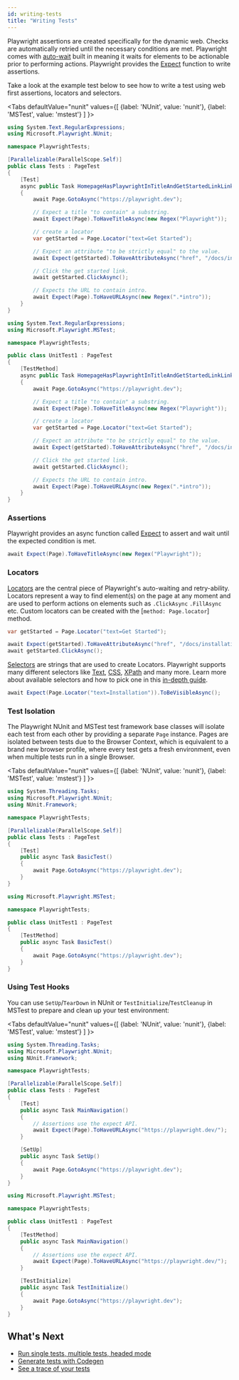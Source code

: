 ```yaml
---
id: writing-tests
title: "Writing Tests"
---
```


Playwright assertions are created specifically for the dynamic web. Checks are automatically retried until the necessary conditions are met. Playwright comes with [auto-wait](./actionability.md) built in meaning it waits for elements to be actionable prior to performing actions. Playwright provides the [Expect](./test-assertions) function to write assertions.

Take a look at the example test below to see how to write a test using web first assertions, locators and selectors.

<Tabs
  defaultValue="nunit"
  values={[
    {label: 'NUnit', value: 'nunit'},
    {label: 'MSTest', value: 'mstest'}
  ]
}>
<TabItem value="nunit">

```csharp
using System.Text.RegularExpressions;
using Microsoft.Playwright.NUnit;

namespace PlaywrightTests;

[Parallelizable(ParallelScope.Self)]
public class Tests : PageTest
{
    [Test]
    async public Task HomepageHasPlaywrightInTitleAndGetStartedLinkLinkingtoTheIntroPage()
    {
        await Page.GotoAsync("https://playwright.dev");

        // Expect a title "to contain" a substring.
        await Expect(Page).ToHaveTitleAsync(new Regex("Playwright"));

        // create a locator
        var getStarted = Page.Locator("text=Get Started");

        // Expect an attribute "to be strictly equal" to the value.
        await Expect(getStarted).ToHaveAttributeAsync("href", "/docs/intro");

        // Click the get started link.
        await getStarted.ClickAsync();

        // Expects the URL to contain intro.
        await Expect(Page).ToHaveURLAsync(new Regex(".*intro"));
    }
}
```

</TabItem>
<TabItem value="mstest">

```csharp
using System.Text.RegularExpressions;
using Microsoft.Playwright.MSTest;

namespace PlaywrightTests;

public class UnitTest1 : PageTest
{
    [TestMethod]
    async public Task HomepageHasPlaywrightInTitleAndGetStartedLinkLinkingtoTheIntroPage()
    {
        await Page.GotoAsync("https://playwright.dev");

        // Expect a title "to contain" a substring.
        await Expect(Page).ToHaveTitleAsync(new Regex("Playwright"));

        // create a locator
        var getStarted = Page.Locator("text=Get Started");

        // Expect an attribute "to be strictly equal" to the value.
        await Expect(getStarted).ToHaveAttributeAsync("href", "/docs/intro");

        // Click the get started link.
        await getStarted.ClickAsync();

        // Expects the URL to contain intro.
        await Expect(Page).ToHaveURLAsync(new Regex(".*intro"));
    }
}
```

</TabItem>
</Tabs>

### Assertions

Playwright provides an async function called [Expect](./test-assertions) to assert and wait until the expected condition is met.

```csharp
await Expect(Page).ToHaveTitleAsync(new Regex("Playwright"));
```


### Locators

[Locators](./locators.md) are the central piece of Playwright's auto-waiting and retry-ability. Locators represent a way to find element(s) on the page at any moment and are used to perform actions on elements such as `.ClickAsync` `.FillAsync` etc. Custom locators can be created with the [`method: Page.locator`] method.

```csharp
var getStarted = Page.Locator("text=Get Started");

await Expect(getStarted).ToHaveAttributeAsync("href", "/docs/installation");
await getStarted.ClickAsync();
```

[Selectors](./selectors.md) are strings that are used to create Locators. Playwright supports many different selectors like [Text](./selectors.md#text-selector), [CSS](./selectors.md#css-selector), [XPath](./selectors.md#xpath-selectors) and many more. Learn more about available selectors and how to pick one in this [in-depth guide](./selectors.md).

```csharp
await Expect(Page.Locator("text=Installation")).ToBeVisibleAsync();
```


### Test Isolation

The Playwright NUnit and MSTest test framework base classes will isolate each test from each other by providing a separate `Page` instance. Pages are isolated between tests due to the Browser Context, which is equivalent to a brand new browser profile, where every test gets a fresh environment, even when multiple tests run in a single Browser.

<Tabs
  defaultValue="nunit"
  values={[
    {label: 'NUnit', value: 'nunit'},
    {label: 'MSTest', value: 'mstest'}
  ]
}>
<TabItem value="nunit">

```csharp
using System.Threading.Tasks;
using Microsoft.Playwright.NUnit;
using NUnit.Framework;

namespace PlaywrightTests;

[Parallelizable(ParallelScope.Self)]
public class Tests : PageTest
{
    [Test]
    public async Task BasicTest()
    {
        await Page.GotoAsync("https://playwright.dev");
    }
}
```

</TabItem>
<TabItem value="mstest">

```csharp
using Microsoft.Playwright.MSTest;

namespace PlaywrightTests;

public class UnitTest1 : PageTest
{
    [TestMethod]
    public async Task BasicTest()
    {
        await Page.GotoAsync("https://playwright.dev");
    }
}
```

</TabItem>
</Tabs>

### Using Test Hooks

You can use `SetUp`/`TearDown` in NUnit or `TestInitialize`/`TestCleanup` in MSTest to prepare and clean up your test environment:

<Tabs
  defaultValue="nunit"
  values={[
    {label: 'NUnit', value: 'nunit'},
    {label: 'MSTest', value: 'mstest'}
  ]
}>
<TabItem value="nunit">

```csharp
using System.Threading.Tasks;
using Microsoft.Playwright.NUnit;
using NUnit.Framework;

namespace PlaywrightTests;

[Parallelizable(ParallelScope.Self)]
public class Tests : PageTest
{
    [Test]
    public async Task MainNavigation()
    {
        // Assertions use the expect API.
        await Expect(Page).ToHaveURLAsync("https://playwright.dev/");
    }

    [SetUp]
    public async Task SetUp()
    {
        await Page.GotoAsync("https://playwright.dev");
    }
}
```

</TabItem>
<TabItem value="mstest">

```csharp
using Microsoft.Playwright.MSTest;

namespace PlaywrightTests;

public class UnitTest1 : PageTest
{
    [TestMethod]
    public async Task MainNavigation()
    {
        // Assertions use the expect API.
        await Expect(Page).ToHaveURLAsync("https://playwright.dev/");
    }

    [TestInitialize]
    public async Task TestInitialize()
    {
        await Page.GotoAsync("https://playwright.dev");
    }
}
```

</TabItem>
</Tabs>

## What's Next

- [Run single tests, multiple tests, headed mode](./running-tests.md)
- [Generate tests with Codegen](./codegen.md)
- [See a trace of your tests](./trace-viewer.md)
